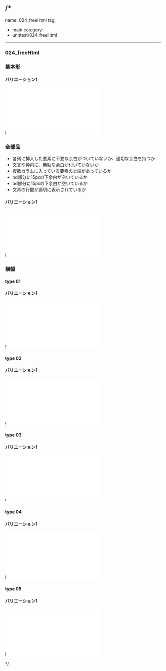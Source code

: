 /*
---
name: 024_freeHtml
tag:
  - main
category:
  - unittest/024_freeHtml
---

### 024_freeHtml
### 基本形

#### バリエーション1

!![024_freeHtml_01basic_1.html](./html/024_freeHtml/024_freeHtml_01basic_1.html)

### 全部品
- 各列に挿入した要素に不要な余白がついていないか、適切な余白を持つか
- 文言や枠内に、無駄な余白が付いていないか
- 複数カラムに入っている要素の上端があっているか
- hd部分に15pxの下余白が空いているか
- bd部分に15pxの下余白が空いているか
- 文章の行間が適切に表示されているか

#### バリエーション1

!![024_freeHtml_02all_1.html](./html/024_freeHtml/024_freeHtml_02all_1.html)

### 横幅

#### type 01
#### バリエーション1

!![024_freeHtml_f13_01_1.html](./html/024_freeHtml/024_freeHtml_f13_01_1.html)

#### type 02
#### バリエーション1

!![024_freeHtml_f13_02_1.html](./html/024_freeHtml/024_freeHtml_f13_02_1.html)

#### type 03
#### バリエーション1

!![024_freeHtml_f13_03_1.html](./html/024_freeHtml/024_freeHtml_f13_03_1.html)

#### type 04
#### バリエーション1

!![024_freeHtml_f13_04_1.html](./html/024_freeHtml/024_freeHtml_f13_04_1.html)

#### type 05
#### バリエーション1

!![024_freeHtml_f13_05_1.html](./html/024_freeHtml/024_freeHtml_f13_05_1.html)

*/
